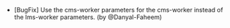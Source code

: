 - [BugFix] Use the cms-worker parameters for the cms-worker instead of the lms-worker parameters. (by @Danyal-Faheem)
